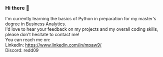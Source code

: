### Hi there 👋

I'm currently learning the basics of Python in preparation for my master's degree in Business Analytics. <br />
I'd love to hear your feedback on my projects and my overall coding skills, please don't hesitate to contact me! <br />
You can reach me on: <br />
LinkedIn: https://www.linkedin.com/in/mpaw9/ <br />
Discord: redd09 <br />


<!--
**Redd912/Redd912** is a ✨ _special_ ✨ repository because its `README.md` (this file) appears on your GitHub profile.

Here are some ideas to get you started:

- 🔭 I’m currently working on ...
- 🌱 I’m currently learning ...
- 👯 I’m looking to collaborate on ...
- 🤔 I’m looking for help with ...
- 💬 Ask me about ...
- 📫 How to reach me: ...
- 😄 Pronouns: ...
- ⚡ Fun fact: ...
-->
